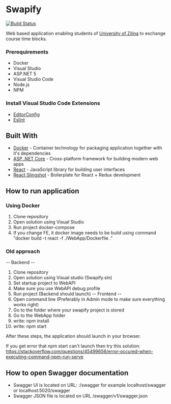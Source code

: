 # Swapify

[![Build Status](https://github.com/fri-team/Swapify/workflows/GitHub%20Actions/badge.svg?branch=develop)](https://github.com/fri-team/Swapify/actions?query=branch%3Adevelop)

Web based application enabling students of [University of Zilina](http://www.uniza.sk/) to exchange course time blocks.

### Prerequirements
* Docker
* Visual Studio
* ASP.NET 5
* Visual Studio Code
* Node.js
* NPM

### Install Visual Studio Code Extensions

* [EditorConfig](https://marketplace.visualstudio.com/items?itemName=chrisdias.vscodeEditorConfig)
* [Eslint](https://marketplace.visualstudio.com/items?itemName=dbaeumer.vscode-eslint)

## Built With

* [Docker](https://www.docker.com) - Container technology for packaging application together with it's dependencies
* [ASP .NET Core](https://github.com/aspnet/home) - Cross-platform framework for building modern web apps
* [React](https://github.com/facebook/react) - JavaScript library for building user interfaces
* [React Slingshot](https://github.com/coryhouse/react-slingshot) - Boilerplate for React + Redux development

## How to run application

### Using Docker
1. Clone repository
2. Open solution using Visual Studio
3. Run project docker-compose
4. If you change FE, it docker image needs to be build using command "docker build -t react -f ./WebApp/Dockerfile ."

### Old approach
-- Backend --
1. Clone repository
2. Open solution using Visual studio (Swapify.sln)
3. Set startup project to WebAPI
4. Make sure you use WebAPI debug profile
5. Run project (Backend should launch)
-- Frontend --
6. Open command line (Preferably in Admin mode to make sure everything works right)
7. Go to the folder where your swapify project is stored
8. Go to the WebApp folder
9. write: npm install
10. write: npm start

After these steps, the application should launch in your browser.

If you get error that npm start can't launch then try this solution: https://stackoverflow.com/questions/45499656/error-occured-when-executing-command-npm-run-serve

## How to open Swagger documentation
* Swagger UI is located on URL: <webpage>:<port>/swagger for example localhost/swagger or localhost:5020/swagger
* Swagger JSON file is located on URL /swagger/v1/swagger.json
